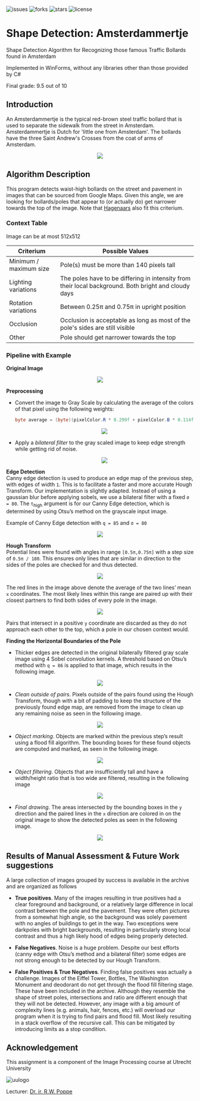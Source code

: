 ![issues](https://img.shields.io/github/issues/p-kostic/ShapeDetection-Amsterdammetje.svg)
![forks](https://img.shields.io/github/forks/p-kostic/ShapeDetection-Amsterdammetje.svg)
![stars](https://img.shields.io/github/stars/p-kostic/ShapeDetection-Amsterdammetje.svg)
![license](	https://img.shields.io/github/license/p-kostic/ShapeDetection-Amsterdammetje.svg)

# Shape Detection: Amsterdammertje
Shape Detection Algorithm for Recognizing those famous Traffic Bollards found in Amsterdam  

Implemented in WinForms, without any libraries other than those provided by C#

Final grade: 9.5 out of 10

## Introduction
An Amsterdammertje is the typical red-brown steel traffic bollard that is used to separate the sidewalk from the street in Amsterdam. Amsterdammertje is Dutch for 'little one from Amsterdam'. The bollards have the three Saint Andrew's Crosses from the coat of arms of Amsterdam.

<p align="center"> 
<img src="https://upload.wikimedia.org/wikipedia/commons/thumb/5/5c/Amsterdammertje.jpg/250px-Amsterdammertje.jpg">
</p>

## Algorithm Description
This program detects waist-high bollards on the street and pavement in images that can be sourced from Google Maps. Given this angle, we are looking for bollards/poles that appear to (or actually do) get narrower towards the top of the image. Note that [Hagenaars](https://nl.wikipedia.org/wiki/Hagenaar_(paaltje)) also fit this criterium. 

### Context Table

Image can be at most 512x512

| Criterium              | Possible Values                                                                                       |
|------------------------|-------------------------------------------------------------------------------------------------------|
| Minimum / maximum size | Pole(s) must be more than 140 pixels tall                                                             |
| Lighting variations    | The poles have to be differing in  intensity from their local background. Both bright and cloudy days |
| Rotation variations    | Between 0.25π and 0.75π in upright position                                                           |
| Occlusion              | Occlusion is acceptable as long as most of the pole's sides are still visible                         |
| Other                  | Pole should get narrower towards the top                                                              |


### Pipeline with Example
**Original Image**  

<p align="center"> 
<img src="https://i.imgur.com/krY97Gz.png">
</p>

**Preprocessing**
* Convert the image to Gray Scale by calculating the average of the colors of that pixel using the following weights:
  ``` C#
  byte average = (byte)(pixelColor.R * 0.299f + pixelColor.B * 0.114f + pixelColor.G * 0.587f);
  ```
  <p align="center">
  <img src="https://i.imgur.com/WtzyHb5.png">
  </p>
  
* Apply a _bilateral filter_ to the gray scaled image to keep edge strength while getting rid of noise.

  <p align="center">
  <img src="https://i.imgur.com/qhqKLrU.png">
  </p>

**Edge Detection**  
Canny edge detection is used to produce an edge map of the previous step, with edges of width `1`. This is to facilitate a faster and more accurate Hough Transform. Our implementation is slightly adapted. Instead of using a gaussian blur before applying sobels, we use a bilateral filter with a fixed `σ = 80`.  The `t`<sub>high</sub> argument is for our Canny Edge detection, which is determined by using Otsu’s method on the grayscale input image.

Example of Canny Edge detection with `q = 85` and `σ = 80`
<p align="center">
  <img src="https://i.imgur.com/lCS4tP3.png">
</p>

**Hough Transform**  
Potential lines were found with angles in range `[0.5π,0.75π]` with a step size of `0.5π / 180`. This ensures only lines that are similar in direction to the sides of the poles are checked for and thus detected. 

<p align="center">
  <img src="https://i.imgur.com/dAYSAHJ.png">
</p>

The red lines in the image above denote the average of the two lines’ mean `x` coordinates. The most likely lines within this range are paired up with their closest partners to find both sides of every pole in the image. 

<p align="center">
  <img src="https://i.imgur.com/WmavVhL.png">
</p>

Pairs that intersect in a positive `y` coordinate are discarded as they do not approach each other to the top, which a pole in our chosen context would.

**Finding the Horizontal Boundaries of the Pole**
* Thicker edges are detected in the original bilaterally filtered gray scale image using 4 Sobel convolution kernels. A threshold based on Otsu’s method with `q = 86` is applied to that image, which results in the following image.

<p align="center">
  <img src="https://i.imgur.com/PWBxynp.png">
</p>

* _Clean outside of pairs_. Pixels outside of the pairs found using the Hough Transform, though with a bit of padding to keep the structure of the previously found edge map, are removed from the image to clean up any remaining noise as seen in the following image.

<p align="center">
  <img src="https://i.imgur.com/gQDDo4O.png">
</p>

* _Object marking_. Objects are marked within the previous step’s result using a flood fill algorithm. The bounding boxes for these found objects are computed and marked, as seen in the following image.

<p align="center">
  <img src="https://i.imgur.com/iEk8ZYO.png">
</p>

* _Object filtering_. Objects that are insufficiently tall and have a width/height ratio that is too wide are filtered, resulting in the following image

<p align="center">
  <img src="https://i.imgur.com/Flr3rwM.png">
</p>

* _Final drawing_. The areas intersected by the bounding boxes in the `y` direction and the paired lines in the `x` direction are colored in on the original image to show the detected poles as seen in the following image.

<p align="center">
  <img src="https://i.imgur.com/EdU7Drl.png">
</p>

## Results of Manual Assessment & Future Work suggestions 
A large collection of images grouped by success is available in the archive and are organized as follows  

* **True positives**. Many of the images resulting in true positives had a clear foreground and background, or a relatively large difference in local contrast between the pole and the pavement. They were often pictures from a somewhat high angle, so the background was solely pavement with no angles of buildings to get in the way. Two exceptions were darkpoles with bright backgrounds, resulting in particularly strong local contrast and thus a high likely hood of edges being properly detected.

* **False Negatives**. Noise is a huge problem. Despite our best efforts (canny edge with Otsu’s method and a bilateral filter) some edges are not strong enough to be detected by our Hough Transform.

* **False Positives & True Negatives**. Finding false positives was actually a challenge. Images of the Eiffel Tower, Bottles, The Washington Monument and deodorant do not get through the flood fill filtering stage. These have been included in the archive. Although they resemble the shape of street poles, intersections and ratio are different enough that they will not be detected. However, any image with a big amount of complexity lines (e.g. animals, hair, fences, etc.) will overload our program when it is trying to find pairs and flood fill. Most likely resulting in a stack overflow of the recursive call. This can be mitigated by introducing limits as a stop condition.

## Acknowledgement
This assignment is a component of the Image Processing course at Utrecht University  

![uulogo](https://www.heilijgers.nl/wp-content/uploads/2018/02/Universiteit-Utrecht-logo.png)

Lecturer: [Dr. ir. R.W. Poppe](https://www.uu.nl/staff/RWPoppe)
